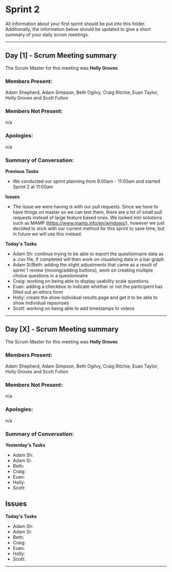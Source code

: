 # Sprint 2

All information about your first sprint should be put into this folder. Additionally, the information below should be updated to give a short summary of your daily scrum meetings.

---

## Day [1] - Scrum Meeting summary
The Scrum Master for this meeting was **Holly Groves**

### Members Present:
Adam Shepherd, Adam Simpson, Beth Ogilvy, Craig Ritchie, Euan Taylor, Holly Groves and Scott Fulton

### Members Not Present:
n/a

### Apologies:
n/a

### Summary of Conversation:
**Previous Tasks**
- We conducted our sprint planning from 9:00am - 11:00am and started Sprint 2 at 11:00am

**Issues**
- The issue we were having is with our pull requests. Since we have to have things on master so we can test them, there are a lot of small pull requests instead of large feature based ones. We looked into solutions such as MAMP (https://www.mamp.info/en/windows/), however we just decided to stick with our current method for this sprint to save time, but in future we will use this instead.

**Today's Tasks**
- Adam Sh: continue trying to be able to export the questionnaire data as a .csv file, if completed will then work on visualising data in a bar graph
- Adam Si/Beth: adding the slight adjustments that came as a result of sprint 1 review (moving/adding buttons), work on creating multiple choice questions in a questionnaire
- Craig: working on being able to display usability scale questions
- Euan: adding a checkbox to indicate whether or not the participent has filled out an ethics form
- Holly: create the show individual results page and get it to be able to show individual repsonses
- Scott: working on being able to add timestamps to videos

---

## Day [X] - Scrum Meeting summary
The Scrum Master for this meeting was **Holly Groves**

### Members Present:
Adam Shepherd, Adam Simpson, Beth Ogilvy, Craig Ritchie, Euan Taylor, Holly Groves and Scott Fulton

### Members Not Present:
n/a

### Apologies:
n/a

### Summary of Conversation:
**Yesterday's Tasks**
- Adam Sh:
- Adam Si:
- Beth:
- Craig:
- Euan:
- Holly:
- Scott: 

**Issues**
- 

**Today's Tasks**
- Adam Sh:
- Adam Si:
- Beth:
- Craig:
- Euan:
- Holly:
- Scott: 

---
